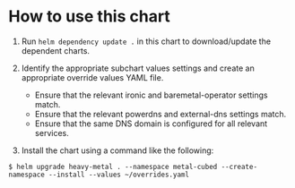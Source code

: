 # How to use this chart
1. Run `helm dependency update .` in this chart to download/update the dependent charts.

2. Identify the appropriate subchart values settings and create an appropriate override values YAML file.
   * Ensure that the relevant ironic and baremetal-operator settings match.
   * Ensure that the relevant powerdns and external-dns settings match.
   * Ensure that the same DNS domain is configured for all relevant services.

3. Install the chart using a command like the following:

```console
$ helm upgrade heavy-metal . --namespace metal-cubed --create-namespace --install --values ~/overrides.yaml
```
